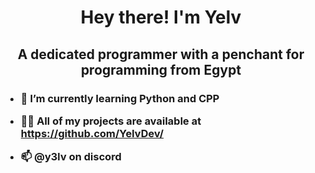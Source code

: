 <h1 align="center"> Hey there! I'm Yelv </h1>
<h2 align="center"> A dedicated programmer with a penchant for programming from Egypt </h2>

<h3 align="left">
  
- 🌱 I’m currently learning Python and CPP
  
- 👨‍💻 All of my projects are available at https://github.com/YelvDev/
  
- 📫 @y3lv on discord
</h3>

<!---
y3lvo/y3lvo is a ✨ special ✨ repository because its `README.md` (this file) appears on your GitHub profile.
You can click the Preview link to take a look at your changes.
--->
